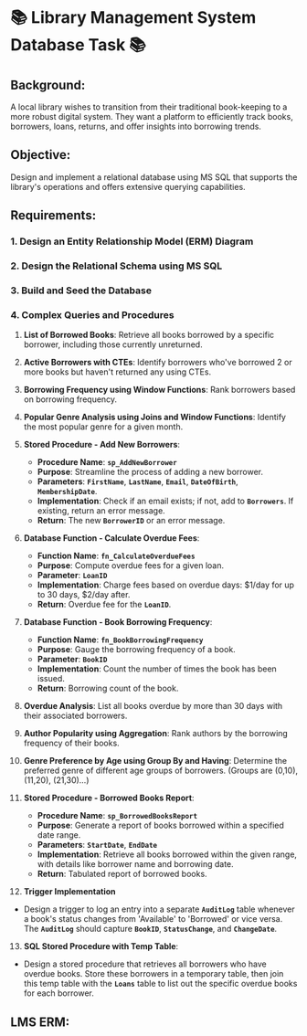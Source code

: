 # 📚 Library Management System Database Task 📚

## **Background**:

 A local library wishes to transition from their traditional book-keeping to a more robust digital system. They want a platform to efficiently track books, borrowers, loans, returns, and offer insights into borrowing trends.

## **Objective**:

Design and implement a relational database using MS SQL that supports the library's operations and offers extensive querying capabilities.

## **Requirements**:

### **1. Design an Entity Relationship Model (ERM) Diagram**

### **2. Design the Relational Schema using MS SQL**

### **3. Build and Seed the Database**

### **4. Complex Queries and Procedures**

1. **List of Borrowed Books**: Retrieve all books borrowed by a specific borrower, including those currently unreturned.
2. **Active Borrowers with CTEs**: Identify borrowers who've borrowed 2 or more books but haven't returned any using CTEs.
3. **Borrowing Frequency using Window Functions**: Rank borrowers based on borrowing frequency.
4. **Popular Genre Analysis using Joins and Window Functions**: Identify the most popular genre for a given month.
5. **Stored Procedure - Add New Borrowers**:
    - **Procedure Name**: **`sp_AddNewBorrower`**
    - **Purpose**: Streamline the process of adding a new borrower.
    - **Parameters**: **`FirstName`**, **`LastName`**, **`Email`**, **`DateOfBirth`**, **`MembershipDate`**.
    - **Implementation**: Check if an email exists; if not, add to **`Borrowers`**. If existing, return an error message.
    - **Return**: The new **`BorrowerID`** or an error message.
6. **Database Function - Calculate Overdue Fees**:
    - **Function Name**: **`fn_CalculateOverdueFees`**
    - **Purpose**: Compute overdue fees for a given loan.
    - **Parameter**: **`LoanID`**
    - **Implementation**: Charge fees based on overdue days: $1/day for up to 30 days, $2/day after.
    - **Return**: Overdue fee for the **`LoanID`**.
7. **Database Function - Book Borrowing Frequency**:
    - **Function Name**: **`fn_BookBorrowingFrequency`**
    - **Purpose**: Gauge the borrowing frequency of a book.
    - **Parameter**: **`BookID`**
    - **Implementation**: Count the number of times the book has been issued.
    - **Return**: Borrowing count of the book.
8. **Overdue Analysis**: List all books overdue by more than 30 days with their associated borrowers.
9. **Author Popularity using Aggregation**: Rank authors by the borrowing frequency of their books.
10. **Genre Preference by Age using Group By and Having**: Determine the preferred genre of different age groups of borrowers. (Groups are (0,10), (11,20), (21,30)…)
11. **Stored Procedure - Borrowed Books Report**:
    - **Procedure Name**: **`sp_BorrowedBooksReport`**
    - **Purpose**: Generate a report of books borrowed within a specified date range.
    - **Parameters**: **`StartDate`**, **`EndDate`**
    - **Implementation**: Retrieve all books borrowed within the given range, with details like borrower name and borrowing date.
    - **Return**: Tabulated report of borrowed books.
   
    
12. **Trigger Implementation**
- Design a trigger to log an entry into a separate **`AuditLog`** table whenever a book's status changes from 'Available' to 'Borrowed' or vice versa. The **`AuditLog`** should capture **`BookID`**, **`StatusChange`**, and **`ChangeDate`**.
13. **SQL Stored Procedure with Temp Table**:
- Design a stored procedure that retrieves all borrowers who have overdue books. Store these borrowers in a temporary table, then join this temp table with the **`Loans`** table to list out the specific overdue books for each borrower.

## **LMS ERM**:

